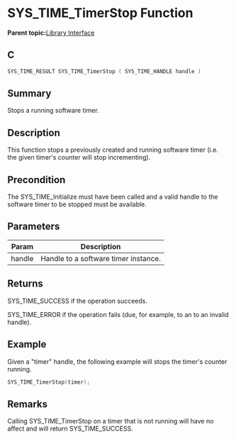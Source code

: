# SYS\_TIME\_TimerStop Function

**Parent topic:**[Library Interface](GUID-3D84F884-122D-4A4A-95DA-DFD8C2E84650.md)

## C

```c
SYS_TIME_RESULT SYS_TIME_TimerStop ( SYS_TIME_HANDLE handle )
```

## Summary

Stops a running software timer.

## Description

This function stops a previously created and running software timer \(i.e.<br />the given timer's counter will stop incrementing\).

## Precondition

The SYS\_TIME\_Initialize must have been called and a valid handle to the software timer to be stopped must be available.

## Parameters

|Param|Description|
|-----|-----------|
|handle|Handle to a software timer instance.|

## Returns

SYS\_TIME\_SUCCESS if the operation succeeds.

SYS\_TIME\_ERROR if the operation fails \(due, for example, to an to an invalid handle\).

## Example

Given a "timer" handle, the following example will stops the timer's counter running.

```c
SYS_TIME_TimerStop(timer);
```

## Remarks

Calling SYS\_TIME\_TimerStop on a timer that is not running will have no affect and will return SYS\_TIME\_SUCCESS.

